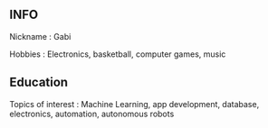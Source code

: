 ## INFO

Nickname : Gabi 

Hobbies : Electronics, basketball, computer games, music

## Education

Topics of interest : Machine Learning, app development, database, electronics, automation, autonomous robots


